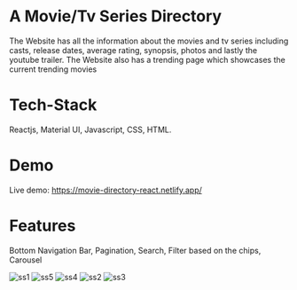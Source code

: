 # A Movie/Tv Series Directory
The Website has all the information about the movies and tv series including casts, release dates, average rating, synopsis, photos and lastly the youtube trailer.
The Website also has a trending page which showcases the current trending movies

# Tech-Stack
Reactjs, Material UI, Javascript, CSS, HTML.

# Demo
Live demo: https://movie-directory-react.netlify.app/

# Features
Bottom Navigation Bar, Pagination, Search, Filter based on the chips, Carousel


![ss1](https://user-images.githubusercontent.com/52111360/200109277-3eed05ee-3919-4a36-a087-52cac5bd6853.png)
![ss5](https://user-images.githubusercontent.com/52111360/200109285-fce25dad-5253-4eb7-9c2e-6ceecdc09d72.png)
![ss4](https://user-images.githubusercontent.com/52111360/200109283-34341cbe-8ab3-4445-be75-b545a3c42be6.png)
![ss2](https://user-images.githubusercontent.com/52111360/200109280-950ad3a3-fe44-4513-821d-22ab9242c2af.png)
![ss3](https://user-images.githubusercontent.com/52111360/200109282-91abeb69-fff3-44e9-b734-2dc3bcbf6539.png)


